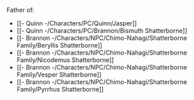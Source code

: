 Father of:
- [[- Quinn -/Characters/PC/Quinn/Jasper]]
- [[- Quinn -/Characters/PC/Brannon/Bismuth Shatterborne]]
- [[- Brannon -/Characters/NPC/Chimo-Nahagi/Shatterborne Family/Beryllis Shatterborne]]
- [[- Brannon -/Characters/NPC/Chimo-Nahagi/Shatterborne Family/Nicodemus Shatterborne]]
- [[- Brannon -/Characters/NPC/Chimo-Nahagi/Shatterborne Family/Vesper Shatterborne]]
- [[- Brannon -/Characters/NPC/Chimo-Nahagi/Shatterborne Family/Pyrrhus Shatterborne]]